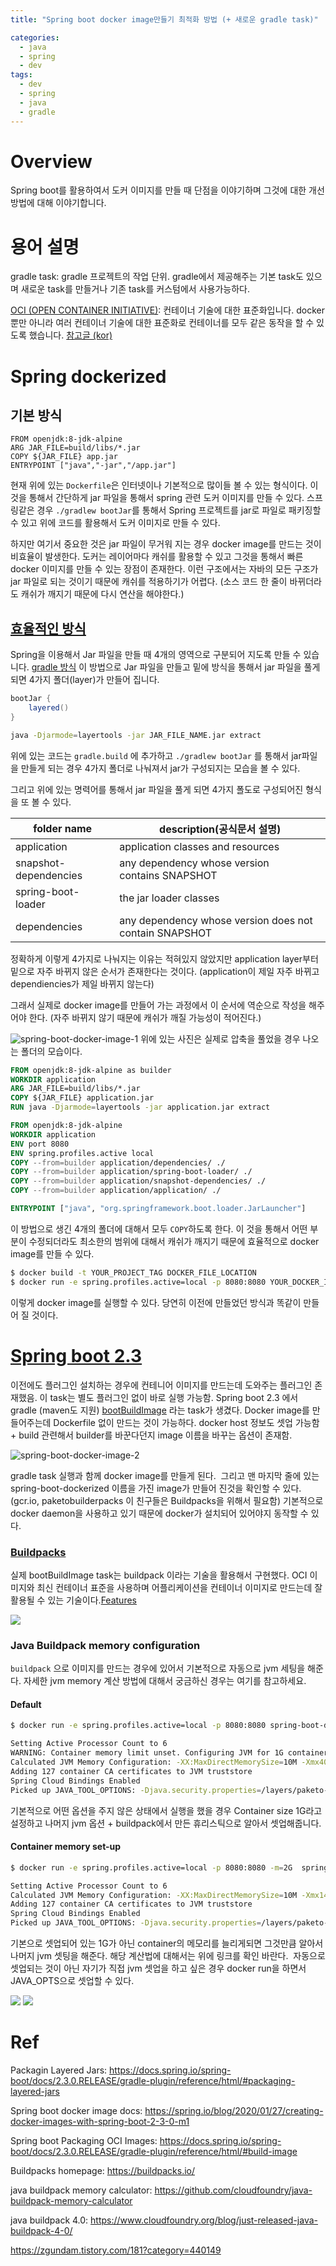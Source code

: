 ```yaml
---
title: "Spring boot docker image만들기 최적화 방법 (+ 새로운 gradle task)"

categories:
  - java
  - spring
  - dev
tags:
  - dev
  - spring
  - java
  - gradle
---
```


# Overview 
Spring boot를 활용하여서 도커 이미지를 만들 때 단점을 이야기하며 그것에 대한 개선 방법에 대해 이야기합니다.

# 용어 설명
gradle task: gradle 프로젝트의 작업 단위. gradle에서 제공해주는 기본 task도 있으며 새로운 task를 만들거나 기존 task를 커스텀에서 사용가능하다. 

[OCI (OPEN CONTAINER INITIATIVE)](https://opencontainers.org/): 컨테이너 기술에 대한 표준화입니다. docker 뿐만 아니라 여러 컨테이너 기술에 대한 표준화로 컨테이너를 모두 같은 동작을 할 수 있도록 했습니다. [참고글 (kor)](http://www.opennaru.com/kubernetes/open-container-initiative/)


# Spring dockerized

## 기본 방식
```docker
FROM openjdk:8-jdk-alpine
ARG JAR_FILE=build/libs/*.jar
COPY ${JAR_FILE} app.jar
ENTRYPOINT ["java","-jar","/app.jar"]
```
현재 위에 있는 `Dockerfile`은 인터넷이나 기본적으로 많이들 볼 수 있는 형식이다.
이것을 통해서 간단하게 jar 파일을 통해서 spring 관련 도커 이미지를 만들 수 있다.
스프링같은 경우 `./gradlew bootJar`를 통해서 Spring 프로젝트를 jar로 파일로 패키징할 수 있고 위에 코드를 활용해서 도커 이미지로 만들 수 있다.

하지만 여기서 중요한 것은 jar 파일이 무거워 지는 경우 docker image를 만드는 것이 비효율이 발생한다.
도커는 레이어마다 캐쉬를 활용할 수 있고 그것을 통해서 빠른 docker 이미지를 만들 수 있는 장점이 존재한다.
이런 구조에서는 자바의 모든 구조가 jar 파일로 되는 것이기 때문에 캐쉬를 적용하기가 어렵다. (소스 코드 한 줄이 바뀌더라도 캐쉬가 깨지기 때문에 다시 연산을 해야한다.)

## [효율적인 방식](https://spring.io/blog/2020/01/27/creating-docker-images-with-spring-boot-2-3-0-m1)
Spring을 이용해서 Jar 파일을 만들 때 4개의 영역으로 구분되어 지도록 만들 수 있습니다. [gradle 방식](https://docs.spring.io/spring-boot/docs/2.3.0.RELEASE/gradle-plugin/reference/html/#packaging-layered-jars)
이 방법으로 Jar 파일을 만들고 밑에 방식을 통해서 jar 파일을 풀게 되면 4가지 폴더(layer)가 만들어 집니다.

```groovy
bootJar {
    layered()
}
```
```bash
java -Djarmode=layertools -jar JAR_FILE_NAME.jar extract 
```
위에 있는 코드는 `gradle.build` 에 추가하고 `./gradlew bootJar` 를 통해서 jar파일을 만들게 되는 경우 4가지 폴더로 나눠져서 jar가 구성되지는 모습을 볼 수 있다.

그리고 위에 있는 명력어를 통해서 jar 파일을 풀게 되면 4가지 폴도로 구성되어진 형식을 또 볼 수 있다.

|folder name|description(공식문서 설명)|
|---|---|
|application|application classes and resources|
|snapshot-dependencies|any dependency whose version contains SNAPSHOT|
|spring-boot-loader|the jar loader classes|
|dependencies|any dependency whose version does not contain SNAPSHOT|

정확하게 이렇게 4가지로 나눠지는 이유는 적혀있지 않았지만 application layer부터 밑으로 자주 바뀌지 않은 순서가 존재한다는 것이다. (application이 제일 자주 바뀌고 dependiencies가 제일 바뀌지 않는다)

그래서 실제로 docker image를 만들어 가는 과정에서 이 순서에 역순으로 작성을 해주어야 한다. (자주 바뀌지 않기 때문에 캐쉬가 깨질 가능성이 적어진다.)

![spring-boot-docker-image-1](../../assets/images/spring-boot-jar-layerable-folder.png)
위에 있는 사진은 실제로 압축을 풀었을 경우 나오는 폴더의 모습이다.

```Dockerfile
FROM openjdk:8-jdk-alpine as builder
WORKDIR application
ARG JAR_FILE=build/libs/*.jar
COPY ${JAR_FILE} application.jar
RUN java -Djarmode=layertools -jar application.jar extract 

FROM openjdk:8-jdk-alpine
WORKDIR application
ENV port 8080
ENV spring.profiles.active local
COPY --from=builder application/dependencies/ ./
COPY --from=builder application/spring-boot-loader/ ./
COPY --from=builder application/snapshot-dependencies/ ./
COPY --from=builder application/application/ ./

ENTRYPOINT ["java", "org.springframework.boot.loader.JarLauncher"]
```
이 방법으로 생긴 4개의 폴더에 대해서 모두 `COPY`하도록 한다.
이 것을 통해서 어떤 부분이 수정되더라도 최소한의 범위에 대해서 캐쉬가 깨지기 때문에 효율적으로 docker image를 만들 수 있다.


```bash
$ docker build -t YOUR_PROJECT_TAG DOCKER_FILE_LOCATION
$ docker run -e spring.profiles.active=local -p 8080:8080 YOUR_DOCKER_IMAGE
```
이렇게 docker image를 실행할 수 있다. 당연히 이전에 만들었던 방식과 똑같이 만들어 질 것이다. 

# [Spring boot 2.3](https://docs.spring.io/spring-boot/docs/2.3.0.RELEASE/gradle-plugin/reference/html/#build-image)

이전에도 플러그인 설치하는 경우에 컨테니어 이미지를 만드는데 도와주는 플러그인 존재했음. 이 task는 별도 플러그인 없이 바로 실행 가능함.
Spring boot 2.3 에서 gradle (maven도 지원) [bootBuildImage](https://docs.spring.io/spring-boot/docs/2.3.0.RELEASE/gradle-plugin/api/org/springframework/boot/gradle/tasks/bundling/BootBuildImage.html) 라는 task가 생겼다.
Docker image를 만들어주는데 Dockerfile 없이 만드는 것이 가능하다.
docker host 정보도 셋업 가능함 + build 관련해서 builder를 바꾼다던지 image 이름을 바꾸는 옵션이 존재함.

![spring-boot-docker-image-2](../../assets/images/spring-boot-dockerized:docker-images.png)

gradle task 실행과 함께 docker image를 만들게 된다. 
그리고 맨 마지막 줄에 있는 spring-boot-dockerized 이름을 가진 image가 만들어 진것을 확인할 수 있다. (gcr.io, paketobuilderpacks 이 친구들은 Buildpacks을 위해서 필요함)
기본적으로 docker daemon을 사용하고 있기 때문에 docker가 설치되어 있어야지 동작할 수 있다.

### [Buildpacks](https://buildpacks.io/)
실제 bootBuildImage task는 buildpack 이라는 기술을 활용해서 구현했다.
OCI 이미지와 최신 컨테이너 표준을 사용하며 어플리케이션을 컨테이너 이미지로 만드는데 잘 활용될 수 있는 기술이다.[Features](https://buildpacks.io/features/)

![](../../assets/images/spring-boot-dockerized:comaprison.png)


### Java Buildpack memory configuration
`buildpack` 으로 이미지를 만드는 경우에 있어서 기본적으로 자동으로 jvm 세팅을 해준다.
자세한 jvm memory 계산 방법에 대해서 궁금하신 경우는 여기를 참고하세요. 

#### Default
```bash
$ docker run -e spring.profiles.active=local -p 8080:8080 spring-boot-dockerized:0.0.1-SNAPSHOP

Setting Active Processor Count to 6
WARNING: Container memory limit unset. Configuring JVM for 1G container.
Calculated JVM Memory Configuration: -XX:MaxDirectMemorySize=10M -Xmx400163K -XX:MaxMetaspaceSize=136412K -XX:ReservedCodeCacheSize=240M -Xss1M (Total Memory: 1G, Thread Count: 250, Loaded Class Count: 21670, Headroom: 0%)
Adding 127 container CA certificates to JVM truststore
Spring Cloud Bindings Enabled
Picked up JAVA_TOOL_OPTIONS: -Djava.security.properties=/layers/paketo-buildpacks_bellsoft-liberica/java-security-properties/java-security.properties -agentpath:/layers/paketo-buildpacks_bellsoft-liberica/jvmkill/jvmkill-1.16.0-RELEASE.so=printHeapHistogram=1 -XX:ActiveProcessorCount=6 -XX:MaxDirectMemorySize=10M -Xmx400163K -XX:MaxMetaspaceSize=136412K -XX:ReservedCodeCacheSize=240M -Xss1M -Dorg.springframework.cloud.bindings.boot.enable=true
```
기본적으로 어떤 옵션을 주지 않은 상태에서 실행을 했을 경우 Container size 1G라고 설정하고 나머지 jvm 옵션 + buildpack에서 만든 휴리스틱으로 알아서 셋업해줍니다.

#### Container memory set-up
```bash
$ docker run -e spring.profiles.active=local -p 8080:8080 -m=2G  spring-boot-dockerized:0.0.1-SNAPSHOP

Setting Active Processor Count to 6
Calculated JVM Memory Configuration: -XX:MaxDirectMemorySize=10M -Xmx1448739K -XX:MaxMetaspaceSize=136412K -XX:ReservedCodeCacheSize=240M -Xss1M (Total Memory: 2G, Thread Count: 250, Loaded Class Count: 21670, Headroom: 0%)
Adding 127 container CA certificates to JVM truststore
Spring Cloud Bindings Enabled
Picked up JAVA_TOOL_OPTIONS: -Djava.security.properties=/layers/paketo-buildpacks_bellsoft-liberica/java-security-properties/java-security.properties -agentpath:/layers/paketo-buildpacks_bellsoft-liberica/jvmkill/jvmkill-1.16.0-RELEASE.so=printHeapHistogram=1 -XX:ActiveProcessorCount=6 -XX:MaxDirectMemorySize=10M -Xmx1448739K -XX:MaxMetaspaceSize=136412K -XX:ReservedCodeCacheSize=240M -Xss1M -Dorg.springframework.cloud.bindings.boot.enable=true
```
기본으로 셋업되어 있는 1G가 아닌 container의 메모리를 늘리게되면 그것만큼 알아서 나머지 jvm 셋팅을 해준다. 해당 계산법에 대해서는 위에 링크를 확인 바란다. 
자동으로 셋업되는 것이 아닌 자기가 직접 jvm 셋업을 하고 싶은 경우 docker run을 하면서 JAVA_OPTS으로 셋업할 수 있다. 

![](../../assets/images/spring-boot-dockerized:exetution-capture.png)
![](../../assets/images/spring-boot-dockerized:exetution-capture-2g.png)

# Ref
Packagin Layered Jars: https://docs.spring.io/spring-boot/docs/2.3.0.RELEASE/gradle-plugin/reference/html/#packaging-layered-jars

Spring boot docker image docs: https://spring.io/blog/2020/01/27/creating-docker-images-with-spring-boot-2-3-0-m1

Spring boot Packaging OCI Images: https://docs.spring.io/spring-boot/docs/2.3.0.RELEASE/gradle-plugin/reference/html/#build-image

Buildpacks homepage: https://buildpacks.io/

java buildpack memory calculator: https://github.com/cloudfoundry/java-buildpack-memory-calculator

java buildpack 4.0: https://www.cloudfoundry.org/blog/just-released-java-buildpack-4-0/


https://zgundam.tistory.com/181?category=440149